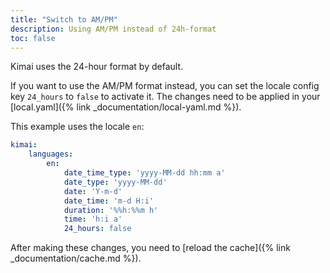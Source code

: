```yaml
---
title: "Switch to AM/PM"
description: Using AM/PM instead of 24h-format
toc: false
---
```


Kimai uses the 24-hour format by default.

If you want to use the AM/PM format instead, you can set the locale config key `24_hours` to `false` to activate it.
The changes need to be applied in your [local.yaml]({% link _documentation/local-yaml.md %}).

This example uses the locale `en`:

```yaml
kimai:
    languages:
        en:
            date_time_type: 'yyyy-MM-dd hh:mm a'
            date_type: 'yyyy-MM-dd'
            date: 'Y-m-d'
            date_time: 'm-d H:i'
            duration: '%%h:%%m h'
            time: 'h:i a'
            24_hours: false
```

After making these changes, you need to [reload the cache]({% link _documentation/cache.md %}).


